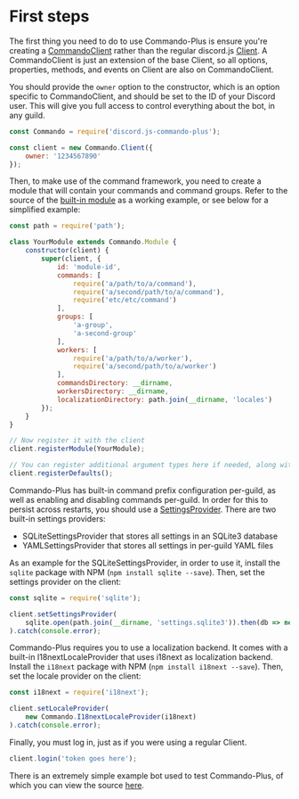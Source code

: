 # First steps
The first thing you need to do to use Commando-Plus is ensure you're creating a [CommandoClient](https://archomeda.github.io/discord.js-commando-plus/#/docs/commando-plus/master/class/CommandoClient)
rather than the regular discord.js [Client](https://discord.js.org/#/docs/main/master/class/Client).
A CommandoClient is just an extension of the base Client, so all options, properties, methods, and events on Client are also on CommandoClient.

You should provide the `owner` option to the constructor, which is an option specific to CommandoClient, and should be set to the ID of your Discord user.
This will give you full access to control everything about the bot, in any guild.

```js
const Commando = require('discord.js-commando-plus');

const client = new Commando.Client({
    owner: '1234567890'
});
```

Then, to make use of the command framework, you need to create a module that will contain your commands and command groups.
Refer to the source of the [built-in module](https://github.com/Archomeda/discord.js-commando-plus/tree/master/src/commands/builtin/module.js) as a working example, or see below for a simplified example: 

```js
const path = require('path');

class YourModule extends Commando.Module {
    constructor(client) {
        super(client, {
            id: 'module-id',
            commands: [
                require('a/path/to/a/command'),
                require('a/second/path/to/a/command'),
                require('etc/etc/command')
            ],
            groups: [
                'a-group',
                'a-second-group'
            ],
            workers: [
                require('a/path/to/a/worker'),
                require('a/second/path/to/a/worker')
            ],
            commandsDirectory: __dirname,
            workersDirectory: __dirname,
            localizationDirectory: path.join(__dirname, 'locales')
        });
    }
}

// Now register it with the client
client.registerModule(YourModule);

// You can register additional argument types here if needed, along with the defaults
client.registerDefaults();
```

Commando-Plus has built-in command prefix configuration per-guild, as well as enabling and disabling commands per-guild.
In order for this to persist across restarts, you should use a [SettingsProvider](https://archomeda.github.io/discord.js-commando-plus/#/docs/commando-plus/master/class/SettingsProvider).
There are two built-in settings providers:
- SQLiteSettingsProvider that stores all settings in an SQLite3 database
- YAMLSettingsProvider that stores all settings in per-guild YAML files

As an example for the SQLiteSettingsProvider, in order to use it, install the `sqlite` package with NPM (`npm install sqlite --save`).
Then, set the settings provider on the client:

```js
const sqlite = require('sqlite');

client.setSettingsProvider(
    sqlite.open(path.join(__dirname, 'settings.sqlite3')).then(db => new Commando.SQLiteProvider(db))
).catch(console.error);
```

Commando-Plus requires you to use a localization backend.
It comes with a built-in I18nextLocaleProvider that uses i18next as localization backend.
Install the `i18next` package with NPM (`npm install i18next --save`).
Then, set the locale provider on the client:

```js
const i18next = require('i18next');

client.setLocaleProvider(
    new Commando.I18nextLocaleProvider(i18next)
).catch(console.error);
```

Finally, you must log in, just as if you were using a regular Client.

```js
client.login('token goes here');
```

There is an extremely simple example bot used to test Commando-Plus, of which you can view the source [here](https://github.com/Archomeda/discord.js-commando-plus/tree/master/test).
